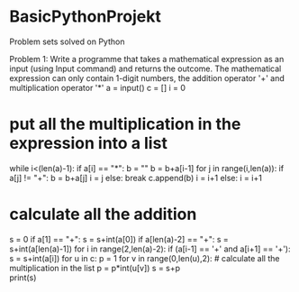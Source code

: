 # BasicPythonProjekt
Problem sets solved on Python

Problem 1: Write a programme that takes a mathematical expression as an input (using Input command) and returns the outcome. The mathematical expression can only contain 1-digit numbers, the addition operator '+' and multiplication operator '*' 
a = input()
c = []
i = 0
# put all the multiplication in the expression into a list
while i<(len(a)-1):
    if a[i] == "*":
        b = ""
        b = b+a[i-1]
        for j in range(i,len(a)):
            if a[j] != "+":
                b = b+a[j]
                i = j
            else: 
                break
        c.append(b)
        i = i+1
    else: i = i+1
# calculate all the addition 
s = 0
if a[1] == "+": s = s+int(a[0])
if a[len(a)-2] == "+": s = s+int(a[len(a)-1])
for i in range(2,len(a)-2):
    if (a[i-1] == '+' and a[i+1] == '+'):
        s = s+int(a[i])
for u in c:
    p = 1
    for v in range(0,len(u),2): # calculate all the multiplication in the list
        p = p*int(u[v])
    s = s+p   
print(s)    
